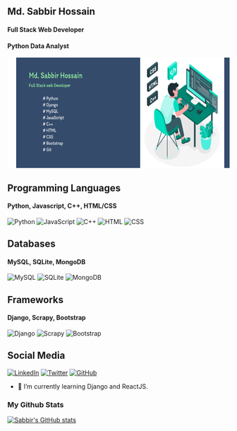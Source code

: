 <p align="center">
  <h2> Md. Sabbir Hossain </h2>
  <h4> Full Stack Web Developer </h4>
  <h4> Python Data Analyst </h4>
</p>
<img src= "https://github.com/Sabbir1039/Sabbir1039/blob/main/Banner2.png" alt="Full Stack Python Developer" height="250px" width="700px">


## Programming Languages
#### Python, Javascript, C++, HTML/CSS
<img src="https://upload.wikimedia.org/wikipedia/commons/thumb/c/c3/Python-logo-notext.svg/768px-Python-logo-notext.svg.png" alt="Python" width="40" height="40"/> <img src="https://upload.wikimedia.org/wikipedia/commons/9/99/Unofficial_JavaScript_logo_2.svg" alt="JavaScript" width="40" height="40"/> <img src="https://upload.wikimedia.org/wikipedia/commons/1/18/ISO_C%2B%2B_Logo.svg" alt="C++" width="40" height="40"/> <img src="https://upload.wikimedia.org/wikipedia/commons/thumb/3/38/HTML5_Badge.svg/1024px-HTML5_Badge.svg.png" alt="HTML" width="40" height="40"/> <img src="https://upload.wikimedia.org/wikipedia/commons/d/d5/CSS3_logo_and_wordmark.svg" alt="CSS" width="40" height="40"/> 

## Databases
#### MySQL, SQLite, MongoDB
<img src="https://www.mysql.com/common/logos/logo-mysql-170x115.png" alt="MySQL" width="50"/> <img src="https://upload.wikimedia.org/wikipedia/commons/3/38/SQLite370.svg" alt="SQLite" width="50"/> <img src="https://cdn.icon-icons.com/icons2/2699/PNG/512/mongodb_logo_icon_170943.png" alt="MongoDB" width="50"/>

## Frameworks
#### Django, Scrapy, Bootstrap
<img src="https://www.djangoproject.com/m/img/logos/django-logo-positive.png" alt="Django" width="40" height="40"/>  <img src="https://upload.wikimedia.org/wikipedia/commons/b/b4/Scrapy_logo.jpg" alt="Scrapy" width="40" height="40"/> <img src="https://upload.wikimedia.org/wikipedia/commons/thumb/b/b2/Bootstrap_logo.svg/800px-Bootstrap_logo.svg.png" alt="Bootstrap" width="40" height="40"/> 
 
## Social Media
<a href="https://www.linkedin.com/in/sabbir-hossain39/"><img src="https://upload.wikimedia.org/wikipedia/commons/thumb/c/ca/LinkedIn_logo_initials.png/768px-LinkedIn_logo_initials.png" alt="LinkedIn" width="40" height="40"/></a> <a href="https://twitter.com/Sabbir_Ho66ain"> <img src="https://upload.wikimedia.org/wikipedia/commons/thumb/6/6f/Logo_of_Twitter.svg/800px-Logo_of_Twitter.svg.png" alt="Twitter" width="40" height="40"/></a> <a href="[https://github.com/yourusername](https://github.com/Sabbir1039)"><img src="https://upload.wikimedia.org/wikipedia/commons/thumb/9/91/Octicons-mark-github.svg/1024px-Octicons-mark-github.svg.png" alt="GitHub" width="40" height="40"/></a>

- 🔭 I’m currently learning Django and ReactJS. 

### My Github Stats

[![Sabbir's GitHub stats](https://github-readme-stats.vercel.app/api?username=Sabbir1039&show_icons=true&theme=cobalt)](https://github.com/anuraghazra/github-readme-stats)

